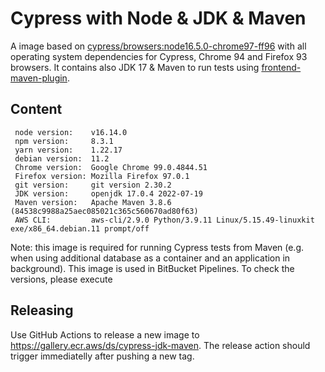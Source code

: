 # Cypress with Node & JDK & Maven

A image based on [cypress/browsers:node16.5.0-chrome97-ff96](https://github.com/cypress-io/cypress-docker-images/tree/master/browsers/node16.5.0-chrome97-ff96) with all operating system dependencies for Cypress, Chrome 94 and Firefox 93 browsers. It contains also JDK 17 & Maven to run tests using [frontend-maven-plugin](https://github.com/eirslett/frontend-maven-plugin).

## Content
```
 node version:    v16.14.0 
 npm version:     8.3.1 
 yarn version:    1.22.17 
 debian version:  11.2 
 Chrome version:  Google Chrome 99.0.4844.51  
 Firefox version: Mozilla Firefox 97.0.1 
 git version:     git version 2.30.2 
 JDK version:     openjdk 17.0.4 2022-07-19
 Maven version:   Apache Maven 3.8.6 (84538c9988a25aec085021c365c560670ad80f63)
 AWS CLI:         aws-cli/2.9.0 Python/3.9.11 Linux/5.15.49-linuxkit exe/x86_64.debian.11 prompt/off
```

Note: this image is required for running Cypress tests from Maven (e.g. when using additional database as a container and an application in background). This image is used in BitBucket Pipelines. 
To check the versions, please execute 

## Releasing

Use GitHub Actions to release a new image to https://gallery.ecr.aws/ds/cypress-jdk-maven.
The release action should trigger immediatelly after pushing a new tag.
